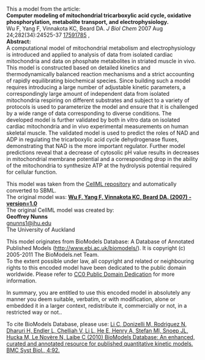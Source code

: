 

This a model from the article:  
**Computer modeling of mitochondrial tricarboxylic acid cycle, oxidative phosphorylation, metabolite transport, and electrophysiology.**   
Wu F, Yang F, Vinnakota KC, Beard DA. _J Biol Chem_ 2007 Aug
24;282(34):24525-37 [17591785](http://www.ncbi.nlm.nih.gov/pubmed/17591785) ,  
**Abstract:**   
A computational model of mitochondrial metabolism and electrophysiology is
introduced and applied to analysis of data from isolated cardiac mitochondria
and data on phosphate metabolites in striated muscle in vivo. This model is
constructed based on detailed kinetics and thermodynamically balanced reaction
mechanisms and a strict accounting of rapidly equilibrating biochemical
species. Since building such a model requires introducing a large number of
adjustable kinetic parameters, a correspondingly large amount of independent
data from isolated mitochondria respiring on different substrates and subject
to a variety of protocols is used to parameterize the model and ensure that it
is challenged by a wide range of data corresponding to diverse conditions. The
developed model is further validated by both in vitro data on isolated cardiac
mitochondria and in vivo experimental measurements on human skeletal muscle.
The validated model is used to predict the roles of NAD and ADP in regulating
the tricarboxylic acid cycle dehydrogenase fluxes, demonstrating that NAD is
the more important regulator. Further model predictions reveal that a decrease
of cytosolic pH value results in decreases in mitochondrial membrane potential
and a corresponding drop in the ability of the mitochondria to synthesize ATP
at the hydrolysis potential required for cellular function.

This model was taken from the [CellML
repository](http://www.cellml.org/models) and automatically converted to SBML.  
The original model was: [ **Wu F, Yang F, Vinnakota KC, Beard DA. (2007) -
version=1.0**
](http://models.cellml.org/exposure/6fd3e797487ccf874a6f9068cd4d2295)  
The original CellML model was created by:  
**Geoffrey Nunns**   
gnunns1@jhu.edu  
The University of Auckland  

This model originates from BioModels Database: A Database of Annotated
Published Models (http://www.ebi.ac.uk/biomodels/). It is copyright (c)
2005-2011 The BioModels.net Team.  
To the extent possible under law, all copyright and related or neighbouring
rights to this encoded model have been dedicated to the public domain
worldwide. Please refer to [CC0 Public Domain
Dedication](http://creativecommons.org/publicdomain/zero/1.0/) for more
information.

In summary, you are entitled to use this encoded model in absolutely any
manner you deem suitable, verbatim, or with modification, alone or embedded it
in a larger context, redistribute it, commercially or not, in a restricted way
or not..  
  
To cite BioModels Database, please use: [Li C, Donizelli M, Rodriguez N,
Dharuri H, Endler L, Chelliah V, Li L, He E, Henry A, Stefan MI, Snoep JL,
Hucka M, Le Novère N, Laibe C (2010) BioModels Database: An enhanced, curated
and annotated resource for published quantitative kinetic models. BMC Syst
Biol., 4:92.](http://www.ncbi.nlm.nih.gov/pubmed/20587024)

